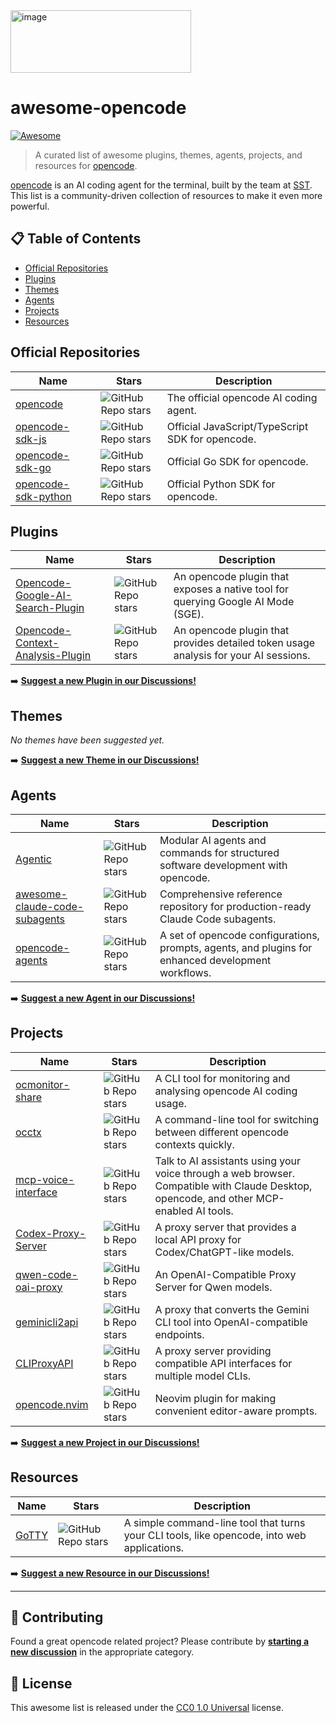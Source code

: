 <img width="289" height="100" alt="image" src="https://github.com/user-attachments/assets/aced1e8e-e6be-485a-9015-b822d01ab064" />

# awesome-opencode

[![Awesome](https://awesome.re/badge.svg)](https://awesome.re)

> A curated list of awesome plugins, themes, agents, projects, and resources for [opencode](https://opencode.ai/).

[opencode](https://opencode.ai/) is an AI coding agent for the terminal, built by the team at [SST](https://github.com/sst). This list is a community-driven collection of resources to make it even more powerful.

## 📋 Table of Contents

- [Official Repositories](#official-repositories)
- [Plugins](#plugins)
- [Themes](#themes)
- [Agents](#agents)
- [Projects](#projects)
- [Resources](#resources)

## Official Repositories

|Name|Stars|Description|
|---|---|---|
|[opencode](https://github.com/sst/opencode)|![GitHub Repo stars](https://badgen.net/github/stars/sst/opencode)|The official opencode AI coding agent.|
|[opencode-sdk-js](https://github.com/sst/opencode-sdk-js)|![GitHub Repo stars](https://badgen.net/github/stars/sst/opencode-sdk-js)|Official JavaScript/TypeScript SDK for opencode.|
|[opencode-sdk-go](https://github.com/sst/opencode-sdk-go)|![GitHub Repo stars](https://badgen.net/github/stars/sst/opencode-sdk-go)|Official Go SDK for opencode.|
|[opencode-sdk-python](https://github.com/sst/opencode-sdk-python)|![GitHub Repo stars](https://badgen.net/github/stars/sst/opencode-sdk-python)|Official Python SDK for opencode.|

## Plugins

|Name|Stars|Description|
|---|---|---|
|[Opencode-Google-AI-Search-Plugin](https://github.com/IgorWarzocha/Opencode-Google-AI-Search-Plugin)|![GitHub Repo stars](https://badgen.net/github/stars/IgorWarzocha/Opencode-Google-AI-Search-Plugin)|An opencode plugin that exposes a native tool for querying Google AI Mode (SGE).|
|[Opencode-Context-Analysis-Plugin](https://github.com/IgorWarzocha/Opencode-Context-Analysis-Plugin)|![GitHub Repo stars](https://badgen.net/github/stars/IgorWarzocha/Opencode-Context-Analysis-Plugin)|An opencode plugin that provides detailed token usage analysis for your AI sessions.|

➡️ **[Suggest a new Plugin in our Discussions!](https://github.com/awesome-opencode/awesome-opencode/discussions/categories/plugins)**

## Themes

*No themes have been suggested yet.*

➡️ **[Suggest a new Theme in our Discussions!](https://github.com/awesome-opencode/awesome-opencode/discussions/categories/themes)**

## Agents

|Name|Stars|Description|
|---|---|---|
|[Agentic](https://github.com/Cluster444/agentic)|![GitHub Repo stars](https://badgen.net/github/stars/Cluster444/agentic)|Modular AI agents and commands for structured software development with opencode.|
|[awesome-claude-code-subagents](https://github.com/VoltAgent/awesome-claude-code-subagents)|![GitHub Repo stars](https://badgen.net/github/stars/VoltAgent/awesome-claude-code-subagents)|Comprehensive reference repository for production-ready Claude Code subagents.|
|[opencode-agents](https://github.com/darrenhinde/opencode-agents)|![GitHub Repo stars](https://badgen.net/github/stars/darrenhinde/opencode-agents)|A set of opencode configurations, prompts, agents, and plugins for enhanced development workflows.|

➡️ **[Suggest a new Agent in our Discussions!](https://github.com/awesome-opencode/awesome-opencode/discussions/categories/agents)**

## Projects

|Name|Stars|Description|
|---|---|---|
|[ocmonitor-share](https://github.com/Shlomob/ocmonitor-share)|![GitHub Repo stars](https://badgen.net/github/stars/Shlomob/ocmonitor-share)|A CLI tool for monitoring and analysing opencode AI coding usage.|
|[occtx](https://github.com/hungthai1401/occtx)|![GitHub Repo stars](https://badgen.net/github/stars/hungthai1401/occtx)|A command-line tool for switching between different opencode contexts quickly.|
|[mcp-voice-interface](https://github.com/shantur/mcp-voice-interface)|![GitHub Repo stars](https://badgen.net/github/stars/shantur/mcp-voice-interface)|Talk to AI assistants using your voice through a web browser. Compatible with Claude Desktop, opencode, and other MCP-enabled AI tools.|
|[Codex-Proxy-Server](https://github.com/unluckyjori/Codex-Proxy-Server)|![GitHub Repo stars](https://badgen.net/github/stars/unluckyjori/Codex-Proxy-Server)|A proxy server that provides a local API proxy for Codex/ChatGPT-like models.|
|[qwen-code-oai-proxy](https://github.com/aptdnfapt/qwen-code-oai-proxy)|![GitHub Repo stars](https://badgen.net/github/stars/aptdnfapt/qwen-code-oai-proxy)|An OpenAI-Compatible Proxy Server for Qwen models.|
|[geminicli2api](https://github.com/gzzhongqi/geminicli2api)|![GitHub Repo stars](https://badgen.net/github/stars/gzzhongqi/geminicli2api)|A proxy that converts the Gemini CLI tool into OpenAI-compatible endpoints.|
|[CLIProxyAPI](https://github.com/router-for-me/CLIProxyAPI)|![GitHub Repo stars](https://badgen.net/github/stars/router-for-me/CLIProxyAPI)|A proxy server providing compatible API interfaces for multiple model CLIs.|
|[opencode.nvim](https://github.com/NickvanDyke/opencode.nvim)|![GitHub Repo stars](https://badgen.net/github/stars/NickvanDyke/opencode.nvim)|Neovim plugin for making convenient editor-aware prompts.|

➡️ **[Suggest a new Project in our Discussions!](https://github.com/awesome-opencode/awesome-opencode/discussions/categories/projects)**

## Resources

|Name|Stars|Description|
|---|---|---|
|[GoTTY](https://github.com/sorenisanerd/gotty)|![GitHub Repo stars](https://badgen.net/github/stars/sorenisanerd/gotty)|A simple command-line tool that turns your CLI tools, like opencode, into web applications.|

➡️ **[Suggest a new Resource in our Discussions!](https://github.com/awesome-opencode/awesome-opencode/discussions/categories/resources)**

---

## 🤝 Contributing

Found a great opencode related project? Please contribute by **[starting a new discussion](https://github.com/awesome-opencode/awesome-opencode/discussions)** in the appropriate category.

## 📄 License

This awesome list is released under the [CC0 1.0 Universal](https://creativecommons.org/publicdomain/zero/1.0/) license.
